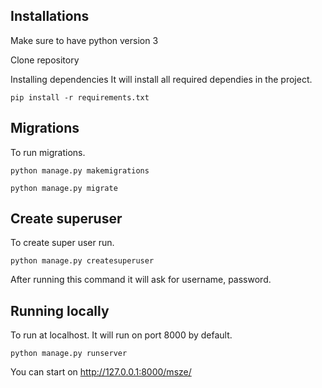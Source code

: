 
## Installations

Make sure to have python version 3

Clone repository

Installing dependencies It will install all required dependies in the project.
```
pip install -r requirements.txt
```

## Migrations

To run migrations.

```
python manage.py makemigrations
```

```
python manage.py migrate
```

## Create superuser

To create super user run.

```
python manage.py createsuperuser
```

After running this command it will ask for username, password.

## Running locally

To run at localhost. It will run on port 8000 by default.

```
python manage.py runserver
```

You can start on  http://127.0.0.1:8000/msze/
